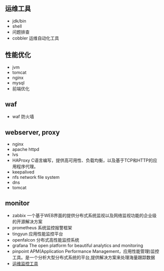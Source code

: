 
## 运维工具
* jdk/bin
* shell
* 问题排查
* cobbler 运维自动化工具

## 性能优化
* jvm
* tomcat
* nginx
* mysql
* 前端优化

## waf
* waf 防火墙

## webserver, proxy
* nginx
* apache httpd
* lvs
* HAProxy C语言编写，提供高可用性、负载均衡，以及基于TCP和HTTP的应用程序代理。
* keepalived
* nfs network file system
* dns
* tomcat

## monitor
* zabbix 一个基于WEB界面的提供分布式系统监视以及网络监视功能的企业级的开源解决方案
* prometheus 系统监控报警框架
* tingyun 应用性能监控平台
* openfalcon 分布式高性能监控系统
* grafana The open platform for beautiful analytics and monitoring
* pinpoint APM(Application Performance Management，应用性能管理)监控工具。是一个分析大型分布式系统的平台,提供解决方案来处理海量跟踪数据
* [运维监控工具](https://baijiahao.baidu.com/s?id=1593885632264192128&wfr=spider&for=pc&isFailFlag=1)